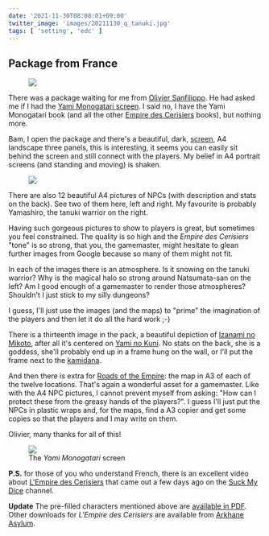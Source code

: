 ```yaml
---
date: '2021-11-30T08:08:01+09:00'
twitter_image: 'images/20211130_q_tanuki.jpg'
tags: [ 'setting', 'edc' ]
---
```


## Package from France

<figure class="right small">
<a href="images/20211130_tanuki.jpg"><img src="images/20211130_tanuki.jpg" loading="lazy" /></a>
<figcaption>
</figcaption>
</figure>

There was a package waiting for me from [Olivier Sanfilippo](https://twitter.com/Akae06). He had asked me if I had the [Yami Monogatari screen](https://www.arkhane-asylum.fr/en/product/pack-yami-2/). I said no, I have the Yami Monogatari book (and all the other [Empire des Cerisiers](20210225.html?f=package_from_france&t=L_Empire_des_Cerisiers) books), but nothing more.

Bam, I open the package and there's a beautiful, dark, [screen](#screen), A4 landscape three panels, this is interesting, it seems you can easily sit behind the screen and still connect with the players. My belief in A4 portrait screens (and standing and moving) is shaken.

<figure class="left small">
<a href="images/20211130_natsumata.jpg"><img src="images/20211130_natsumata.jpg" loading="lazy" /></a>
<figcaption>
</figcaption>
</figure>

There are also 12 beautiful A4 pictures of NPCs (with description and stats on the back). See two of them here, left and right. My favourite is probably Yamashiro, the tanuki warrior on the right.

Having such gorgeous pictures to show to players is great, but sometimes you feel constrained. The quality is so high and the _Empire des Cerisiers_ "tone" is so strong, that you, the gamemaster, might hesitate to glean further images from Google because so many of them might not fit.

In each of the images there is an atmosphere. Is it snowing on the tanuki warrior? Why is the magical halo so strong around Natsumata-san on the left? Am I good enough of a gamemaster to render those atmospheres? Shouldn't I just stick to my silly dungeons?

I guess, I'll just use the images (and the maps) to "prime" the imagination of the players and then let it do all the hard work ;-)

There is a thirteenth image in the pack, a beautiful depiction of [Izanami no Mikoto](https://en.wikipedia.org/wiki/Izanami), after all it's centered on [Yami no Kuni](https://en.wikipedia.org/wiki/Yomi). No stats on the back, she is a goddess, she'll probably end up in a frame hung on the wall, or I'll put the frame next to the [kamidana](https://en.wikipedia.org/wiki/Kamidana).

And then there is extra for [Roads of the Empire](20210818.html?f=package_from_france&t=Roads_of_the_Empire): the map in A3 of each of the twelve locations. That's again a wonderful asset for a gamemaster. Like with the A4 NPC pictures, I cannot prevent myself from asking: "How can I protect these from the greasy hands of the players?". I guess I'll just put the NPCs in plastic wraps and, for the maps, find a A3 copier and get some copies so that the players and I may write on them.

Olivier, many thanks for all of this!

<figure id="screen" class="banner">
<a href="images/20211130_screen.jpg"><img src="images/20211130_screen.jpg" loading="lazy" /></a>
<figcaption>
The <em>Yami Monogatari</em> screen
</figcaption>
</figure>

**P.S.** for those of you who understand French, there is an excellent video about [L'Empire des Cerisiers](https://www.youtube.com/watch?v=2fPsgOQSL90) that came out a few days ago on the [Suck My Dice](https://www.youtube.com/channel/UCvWkv4MqHlSXXh-QCCxmvoQ) channel.

**Update** The pre-filled characters mentioned above are [available in PDF](https://arkhane-asylum.fr/download/5224/). Other downloads for _L'Empire des Cerisiers_ are available from [Arkhane Asylum](https://arkhane-asylum.fr/telechargement/).

